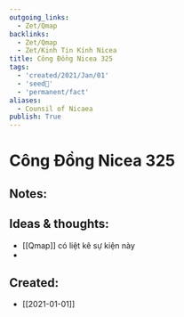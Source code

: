 ```yaml
---
outgoing_links:
  - Zet/Qmap
backlinks:
  - Zet/Qmap
  - Zet/Kinh Tin Kính Nicea
title: Công Đồng Nicea 325
tags:
  - 'created/2021/Jan/01'
  - 'seed🥜'
  - 'permanent/fact'
aliases:
  - Counsil of Nicaea
publish: True
---
```

# Công Đồng Nicea 325

## Notes:


## Ideas & thoughts:
- [[Qmap]] có liệt kê sự kiện này
- 
## Created:
- [[2021-01-01]]
